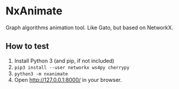 # NxAnimate
Graph algorithms animation tool. Like Gato, but based on NetworkX.

## How to test

1. Install Python 3 (and pip, if not included)
2. `pip3 install --user networkx ws4py cherrypy`
3. `python3 -m nxanimate`
4. Open http://127.0.0.1:8000/ in your browser.
